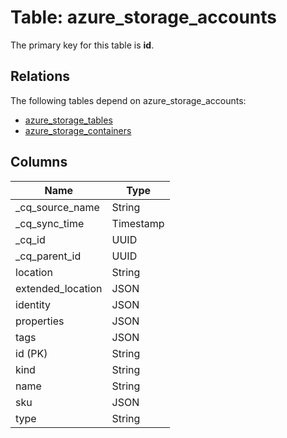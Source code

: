 # Table: azure_storage_accounts

The primary key for this table is **id**.

## Relations

The following tables depend on azure_storage_accounts:
  - [azure_storage_tables](azure_storage_tables.md)
  - [azure_storage_containers](azure_storage_containers.md)

## Columns

| Name          | Type          |
| ------------- | ------------- |
|_cq_source_name|String|
|_cq_sync_time|Timestamp|
|_cq_id|UUID|
|_cq_parent_id|UUID|
|location|String|
|extended_location|JSON|
|identity|JSON|
|properties|JSON|
|tags|JSON|
|id (PK)|String|
|kind|String|
|name|String|
|sku|JSON|
|type|String|